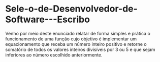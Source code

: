 # Sele-o-de-Desenvolvedor-de-Software---Escribo
Venho por meio deste enunciado relatar de forma simples e prática o funcionamento de uma função cujo objetivo é implementar um equacionamento que receba um número inteiro positivo e retorne o somatório de todos os valores inteiros divisíveis por 3 ou 5 e que sejam inferiores ao número escolhido anteriormente.
